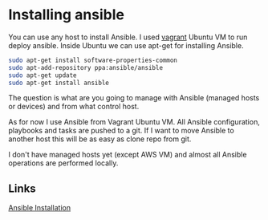 # Installing ansible

You can use any host to install Ansible. I used [vagrant](/vagrant/README.md) Ubuntu VM to run deploy ansible. Inside Ubuntu we can use apt-get for installing Ansible.

```sh
sudo apt-get install software-properties-common
sudo apt-add-repository ppa:ansible/ansible
sudo apt-get update
sudo apt-get install ansible
```

The question is what are you going to manage with Ansible (managed hosts or devices) and from what control host.

As for now I use Ansible from Vagrant Ubuntu VM. All Ansible configuration, playbooks and tasks are pushed to a git. If I want to move Ansible to another host this will be as easy as clone repo from git.

I don't have managed hosts yet (except AWS VM) and almost all Ansible operations are performed locally.

## Links
[Ansible Installation](http://docs.ansible.com/ansible/intro_installation.html)
